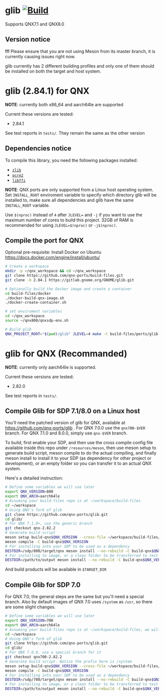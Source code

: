 # glib [![Build](https://github.com/qnx-ports/build-files/actions/workflows/glib.yml/badge.svg)](https://github.com/qnx-ports/build-files/actions/workflows/glib.yml)

Supports QNX7.1 and QNX8.0

## Version notice

**!!!** Please ensure that you are not using Meson from its master branch, it is currently causing issues right now.

glib currently has 2 different building profiles and only one of them should be installed on both the target and host system.

# glib (2.84.1) for QNX

**NOTE**: currently both x86_64 and aarch64le are supported

Current these versions are tested:
+ 2.84.1 

See test reports in `tests/`. They remain the same as the other version

## Dependencies notice


To compile this library, you need the following packages installed:
+ [`zlib`](https://github.com/qnx-ports/build-files/edit/main/ports/zlib)
+ [`pcre2`](https://github.com/qnx-ports/build-files/edit/main/ports/pcre2)
+ [`libffi`](https://github.com/qnx-ports/build-files/edit/main/ports/libffi)

**NOTE**: QNX ports are only supported from a Linux host operating system. Set `INSTALL_ROOT` enviroment variable to specify which directory glib will be installed to, make sure all dependencies and glib have the same `INSTALL_ROOT` variable.

Use `$(nproc)` instead of `4` after `JLEVEL=` and `-j` if you want to use the maximum number of cores to build this project.
32GB of RAM is recommended for using `JLEVEL=$(nproc)` or `-j$(nproc)`.

## Compile the port for QNX


Optional pre-requisite: Install Docker on Ubuntu https://docs.docker.com/engine/install/ubuntu/
```bash
# Create a workspace
mkdir -p ~/qnx_workspace && cd ~/qnx_workspace
git clone https://github.com/qnx-ports/build-files.git
git clone -b 2.84.1 https://gitlab.gnome.org/GNOME/glib.git

# Optionally build the Docker image and create a container
cd build-files/docker
./docker-build-qnx-image.sh
./docker-create-container.sh

# set enviroment variables
cd ~/qnx_workspace
source ~/qnx800/qnxsdp-env.sh

# Build glib
QNX_PROJECT_ROOT="$(pwd)/glib" JLEVEL=4 make -C build-files/ports/glib install
```

# glib for QNX (Recommanded)

**NOTE**: currently only aarch64le is supported.

Current these versions are tested:
+ 2.82.0

See test reports in `tests/`.

## Compile Glib for SDP 7.1/8.0 on a Linux host
You'll need the patched version of glib for QNX, available at https://github.com/qnx-ports/glib . For QNX 7.0.0 use the `qnx700-$VER` branch. For QNX 7.1.0 and 8.0.0, simply use `qnx-$VER` branch.

To build, first enable your SDP, and then use the cross compile config file available inside this repo under `/resources/meson`, then use meson setup to generate build script, meson compile to do the actual compiling, and finally meson install to install it to your SDP (as dependency for other project or development), or an empty folder so you can transfer it to an actual QNX system.

Here's a detailed instruction:

``` bash
# Define some variables we will use later
export QNX_VERSION=800
export QNX_ARCH=aarch64le
# Assuming your build-files repo is at ~/workspace/build-files
cd ~/workspace
# Using QNX's fork of glib
git clone https://github.com/qnx-ports/glib.git
cd glib/
# For QNX 7.1.0+, use the generic branch
git checkout qnx-2.82.2
# Generate build script
meson setup build-qnx$QNX_VERSION --cross-file ~/workspace/build-files/resources/$QNX_ARCH/qnx$QNX_VERSION.ini -Dprefix=/usr -Dxattr=false
meson compile -C build-qnx$QNX_VERSION
# For installing into your SDP to be used as a dependency
DESTDIR=/sdp/800/target/qnx meson install --no-rebuild -C build-qnx$QNX_VERSION
# For installing to image, or a clean folder to be transferred to test platform
DESTDIR=/path/to/output meson install --no-rebuild -C build-qnx$QNX_VERSION
```

And build products will be available in `$TARGET_DIR`

## Compile Glib for SDP 7.0
For QNX 7.0, the general steps are the same but you'll need a special branch. Also by default images of QNX 7.0 uses `/system` as `/usr`, so there are some slight changes.

```bash
# Define some variables we will use later
export QNX_VERSION=700
export QNX_ARCH=aarch64le
# Assuming your build-files repo is at ~/workspace/build-files, we will be cloning glib parallel to it
cd ~/workspace
# Using QNX's fork of glib
git clone https://github.com/qnx-ports/glib.git
cd glib/
# For QNX 7.0.0, use a special branch for it
git checkout qnx700-2.82.2
# Generate build script. Notice the prefix here is /system
meson setup build-qnx$QNX_VERSION --cross-file ~/workspace/build-files/resources/$QNX_ARCH/qnx$QNX_VERSION.ini -Dprefix=/system -Dxattr=false
meson compile -C build-qnx$QNX_VERSION
# For installing into your SDP to be used as a dependency
DESTDIR=/sdp/700/target/qnx meson install --no-rebuild -C build-qnx$QNX_VERSION
# For installing to image, or a clean folder to be transferred to test platform
DESTDIR=/path/to/output meson install --no-rebuild -C build-qnx$QNX_VERSION
```
